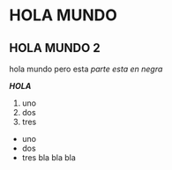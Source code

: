 # HOLA MUNDO
## HOLA MUNDO 2

hola mundo pero esta *parte esta en negra*

***HOLA***

1. uno
2. dos
3. tres

- uno
- dos
- tres
bla bla bla